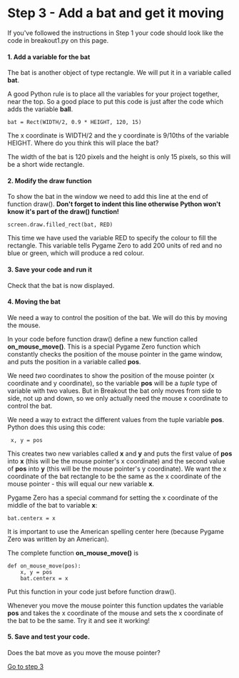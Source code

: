 # Step 3 - Add a bat and get it moving

If you've followed the instructions in Step 1 your code should look like the code in breakout1.py on this page.

#### 1. Add a variable for the bat

   The bat is another object of type rectangle. We will put it in a variable called **bat**.

   A good Python rule is to place all the variables for your project together, near the top. So a good place to put this code is just after the code which adds the variable **ball**.
   ```
   bat = Rect(WIDTH/2, 0.9 * HEIGHT, 120, 15)
   ```
   The x coordinate is WIDTH/2 and the y coordinate is 9/10ths of the variable HEIGHT. Where do you think this will place the bat? 

   The width of the bat is 120 pixels and the height is only 15 pixels, so this will be a short wide rectangle.

#### 2. Modify the draw function

   To show the bat in the window we need to add this line at the end of function draw(). **Don't forget to indent this line otherwise Python won't know it's part of the draw() function!**
   ```
   screen.draw.filled_rect(bat, RED)
   ```
   This time we have used the variable RED to specify the colour to fill the rectangle. This variable tells Pygame Zero to add 200 units of red and no blue or green, which will produce a red colour.

#### 3. Save your code and run it

   Check that the bat is now displayed.

#### 4. Moving the bat

   We need a way to control the position of the bat. We will do this by moving the mouse.

   In your code before function draw() define a new function called **on_mouse_move()**. This is a special Pygame Zero function which constantly checks the position of the mouse pointer in the game window, and puts the position in a variable called **pos**.

   We need *two* coordinates to show the position of the mouse pointer (x coordinate and y coordinate), so the variable **pos** will be a *tuple* type of variable with two values. But in Breakout the bat only moves from side to side, not up and down, so we only actually need the mouse x coordinate to control the bat. 

   We need a way to extract the different values from the tuple variable **pos**. Python does this using this code:
   ```
    x, y = pos
   ```
   This creates two new variables called **x** and **y** and puts the first value of **pos** into **x** (this will be the mouse pointer's x coordinate) and the second value of **pos** into **y** (this will be the mouse pointer's y coordinate). We want the x coordinate of the bat rectangle to be the same as the x coordinate of the mouse pointer - this will equal our new variable **x**. 

   Pygame Zero has a special command for setting the x coordinate of the middle of the bat to variable **x**:
   ```
   bat.centerx = x
   ```

   It is important to use the American spelling center here (because Pygame Zero was written by an American).

   The complete function **on_mouse_move()** is
   ```
   def on_mouse_move(pos):
       x, y = pos
       bat.centerx = x
   ```

   Put this function in your code just before function draw().

   Whenever you move the mouse pointer this function updates the variable **pos** and takes the x coordinate of the mouse and sets the x coordinate of the bat to be the same. Try it and see it working!

#### 5. Save and test your code.

   Does the bat move as you move the mouse pointer?

[Go to step 3](../step03-move_the_ball)
